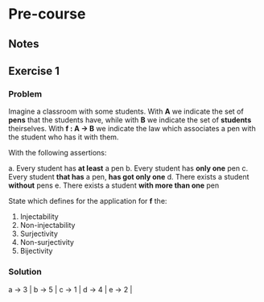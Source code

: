 # Pre-course

## Notes

## Exercise 1

### Problem

Imagine a classroom with some students. With **A** we indicate the set of **pens** that the students have, while with **B** we indicate the set of **students** theirselves. With **f : A -> B** we indicate the law which associates a pen with the student who has it with them.

With the following assertions:

a. Every student has **at least** a pen
b. Every student has **only one** pen
c. Every student **that has** a pen, **has got only one**
d. There exists a student **without** pens
e. There exists a student **with more than one** pen

State which defines for the application for **f** the:

1. Injectability
2. Non-injectability
3. Surjectivity
4. Non-surjectivity
5. Bijectivity

### Solution

a -> 3 |
b -> 5 |
c -> 1 |
d -> 4 |
e -> 2 |

